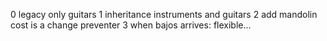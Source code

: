 0 legacy only guitars
1 inheritance instruments and guitars
2 add mandolin cost is a change preventer
3 when bajos arrives: flexible...